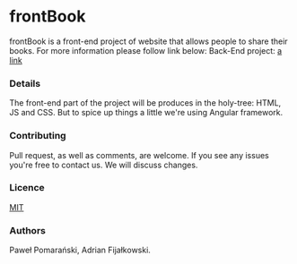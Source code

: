 # frontBook

frontBook is a front-end project of website that allows people to share their books. 
For more information please follow link below:
Back-End project: [a link](https://github.com/adinef/backBook/blob/0.1Dev/README.md)

### Details
The front-end part of the project will be produces in the holy-tree: HTML, JS and CSS. But to spice up things a little we're using Angular framework.

### Contributing

Pull request, as well as comments, are welcome. If you see any issues you're free to contact us. We will discuss changes.

### Licence

[MIT](https://choosealicense.com/licenses/mit/)

### Authors

Paweł Pomarański, Adrian Fijałkowski.

